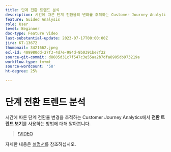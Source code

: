 ```yaml
---
title: 단계 전환 트렌드 분석
description: 시간에 따른 단계 전환율의 변화를 추적하는 Customer Journey Analytics에서 전환 트렌드 보기를 사용하는 방법을 알아봅니다.
feature: Guided Analysis
role: User
level: Beginner
doc-type: Feature Video
last-substantial-update: 2023-07-17T00:00:00Z
jira: KT-13672
thumbnail: 3421662.jpeg
exl-id: 409980dd-27f3-4d7e-984d-8b0391be7f22
source-git-commit: d8605d31c7f547c3e55aa2b7dfa8905db973219a
workflow-type: tm+mt
source-wordcount: '58'
ht-degree: 25%

---
```


# 단계 전환 트렌드 분석

시간에 따른 단계 전환율 변경을 추적하는 Customer Journey Analytics에서 **전환 트렌드 보기**&#x200B;를 사용하는 방법에 대해 알아봅니다.

>[!VIDEO](https://video.tv.adobe.com/v/3421662/?learn=on)

자세한 내용은 [설명서](https://experienceleague.adobe.com/docs/analytics-platform/using/guided-analysis/funnel/conversion-trends.html)를 참조하십시오.
